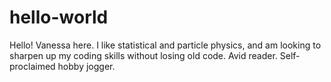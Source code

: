 # hello-world

Hello! Vanessa here. I like statistical and particle physics, and am looking to sharpen up my coding skills
without losing old code. Avid reader. Self-proclaimed hobby jogger. 
